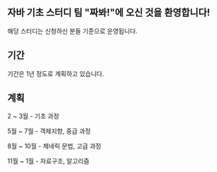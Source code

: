 ## 자바 기초 스터디 팀 "짜봐!"에 오신 것을 환영합니다!

해당 스터디는 신청하신 분들 기준으로 운영됩니다.

## 기간

기간은 1년 정도로 계획하고 있습니다.

## 계획
2 ~ 3월 - 기초 과정

5월 ~ 7월 - 객체지향, 중급 과정

8월 ~ 10월 - 제네릭 문법, 고급 과정

11월 ~ 1월 - 자료구조, 알고리즘
